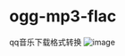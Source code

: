 # ogg-mp3-flac
qq音乐下载格式转换
![image](https://github.com/superbaby12138/ogg-mp3-flac/assets/82864892/fed44357-6f04-43c5-9078-288c1bfe6022)
